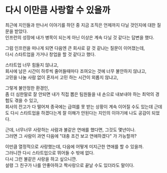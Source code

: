 # 다시 이만큼 사랑할 수 있을까

최근에 지인들과 만나서 이야기를 하던 중 지금 조직은 언제까지 다닐 것인지에 대한 질문을 받았다.  
인프런의 성장에 내가 병목이 되는게 아닌 이상은 계속 다닐 것 같다는 답변을 했다.  

그럼 인프런을 떠나게 되면 다음엔 큰 회사로 갈 것 같냐는 질문이 이어졌는데,  
다시 스타트업을 가거나 창업을 할 것 같다고 했다.  
  
스타트업 너무 힘들지 않냐고,  
회사에 남은 시간이 하루씩 줄어들때마다 조여오는 것에 너무 불안하지 않냐고,  
고민을 나눌 사람 없이 혼자서 고민 하는 시간이 외롭지 않냐고,  
  
그렇게 불안정한 환경인,  
좀 더 심한말로 잘 안되면 내가 직접 뽑은 팀원들을 내 손으로 내보내야 하는 최악의 경험도 겪을 수 있고,  
회사의 잔고가 다 떨어져 종국에는 급여를 못 받는 상황이 계속 이어질 수도 있는데 
근데도 다시 스타트업을 하겠다는게 잘 이해가 안된다는 지인의 이야기에 나도 공감이 되었다.  

근데, 너무너무 사랑하는 사람과 불같은 연애를 했다면, 그것도 몇년이나.  
그러면 그 사람이 과연 다음에 "대충 조건 보고 연애하겠다" 가 가능할까?   

이만큼 열정적으로 사랑했는데, 다음에 어떻게 미지근한 연애를 할 수 있을까.  
그러니깐 다시 스타트업으로 뛰어들 수 밖에 없다.  
다시 그런 불같은 사랑을 하고 싶으니깐.  
설령 그 친구가 나를 안좋아하고 짝사랑으로 끝날 수도 있더라도 말이다.  

  
  

